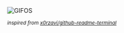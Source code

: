 <div align="justify">
<picture>
    <source media="(prefers-color-scheme: dark)" srcset="https://i.ibb.co/k3PQ0XS/output-gif.gif">
    <source media="(prefers-color-scheme: light)" srcset="https://i.ibb.co/k3PQ0XS/output-gif.gif">
    <img alt="GIFOS" src="https://i.ibb.co/k3PQ0XS/output-gif.gif">
</picture>

<sub><i>inspired from [x0rzavi/github-readme-terminal](https://github.com/x0rzavi/github-readme-terminal)</i></sub>

</div>

<!-- Image deletion URL: https://ibb.co/KN8F7Wr/cde98d9236d0f749f7298494cfcaeb6d -->